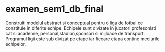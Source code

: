 # examen_sem1_db_final
Construiti modelul abstract si conceptual pentru o liga de fotbal ce constituie in diferite echipe. Echipele sunt divizate in jucatori profesonisti cat si academie, personal,stadion,sponsori si mijloace de transport. Programul ligii este sub divizat pe etape iar fiecare etapa contine meciurile echipelor.
